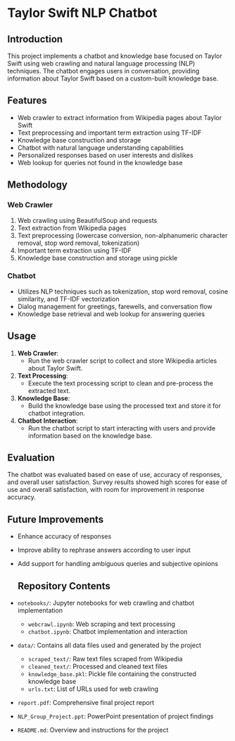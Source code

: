 # Taylor Swift NLP Chatbot

## Introduction
This project implements a chatbot and knowledge base focused on Taylor Swift using web crawling and natural language processing (NLP) techniques. The chatbot engages users in conversation, providing information about Taylor Swift based on a custom-built knowledge base.

## Features
- Web crawler to extract information from Wikipedia pages about Taylor Swift
- Text preprocessing and important term extraction using TF-IDF
- Knowledge base construction and storage
- Chatbot with natural language understanding capabilities
- Personalized responses based on user interests and dislikes
- Web lookup for queries not found in the knowledge base

## Methodology

### Web Crawler
1. Web crawling using BeautifulSoup and requests
2. Text extraction from Wikipedia pages
3. Text preprocessing (lowercase conversion, non-alphanumeric character removal, stop word removal, tokenization)
4. Important term extraction using TF-IDF
5. Knowledge base construction and storage using pickle

### Chatbot
- Utilizes NLP techniques such as tokenization, stop word removal, cosine similarity, and TF-IDF vectorization
- Dialog management for greetings, farewells, and conversation flow
- Knowledge base retrieval and web lookup for answering queries

## Usage

1. **Web Crawler**: 
   - Run the web crawler script to collect and store Wikipedia articles about Taylor Swift.
2. **Text Processing**: 
   - Execute the text processing script to clean and pre-process the extracted text.
3. **Knowledge Base**: 
   - Build the knowledge base using the processed text and store it for chatbot integration.
4. **Chatbot Interaction**: 
   - Run the chatbot script to start interacting with users and provide information based on the knowledge base.

## Evaluation
The chatbot was evaluated based on ease of use, accuracy of responses, and overall user satisfaction. Survey results showed high scores for ease of use and overall satisfaction, with room for improvement in response accuracy.

## Future Improvements
- Enhance accuracy of responses
- Improve ability to rephrase answers according to user input
- Add support for handling ambiguous queries and subjective opinions

  ## Repository Contents

* `notebooks/`: Jupyter notebooks for web crawling and chatbot implementation
  - `webcrawl.ipynb`: Web scraping and text processing
  - `chatbot.ipynb`: Chatbot implementation and interaction

* `data/`: Contains all data files used and generated by the project
  - `scraped_text/`: Raw text files scraped from Wikipedia
  - `cleaned_text/`: Processed and cleaned text files
  - `knowledge_base.pkl`: Pickle file containing the constructed knowledge base
  - `urls.txt`: List of URLs used for web crawling

* `report.pdf`: Comprehensive final project report
  
* `NLP_Group_Project.ppt`: PowerPoint presentation of project findings

* `README.md`: Overview and instructions for the project
